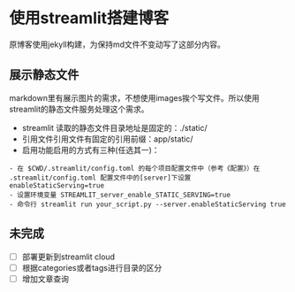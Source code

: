 # 使用streamlit搭建博客

原博客使用jekyll构建，为保持md文件不变动写了这部分内容。

## 展示静态文件
markdown里有展示图片的需求，不想使用images挨个写文件。所以使用streamlit的静态文件服务处理这个需求。

- streamlit 读取的静态文件目录地址是固定的：./static/
- 引用文件引用文件有固定的引用前缀：app/static/
- 启用功能启用的方式有三种(任选其一)：
```angular2html
- 在 $CWD/.streamlit/config.toml 的每个项目配置文件中（参考《配置》）在 .streamlit/config.toml 配置文件中的[server]下设置 enableStaticServing=true
- 设置环境变量 STREAMLIT_server_enable_STATIC_SERVING=true
- 命令行 streamlit run your_script.py --server.enableStaticServing true
```

## 未完成
- [ ] 部署更新到streamlit cloud
- [ ] 根据categories或者tags进行目录的区分
- [ ] 增加文章查询